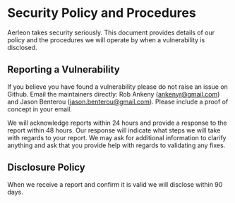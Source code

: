 # Security Policy and Procedures

Aerleon takes security seriously. This document provides details of our policy and the procedures we will operate by when a vulnerability is disclosed.

## Reporting a Vulnerability

If you believe you have found a vulnerability please do not raise an issue on Github. Email the maintainers directly: Rob Ankeny (ankenyr@gmail.com) and Jason Benterou (jason.benterou@gmail.com). Please include a proof of concept in your email.

We will acknowledge reports within 24 hours and provide a response to the report within 48 hours. Our response will indicate what steps we will take with regards to your report. We may ask for additional information to clarify anything and ask that you provide help with regards to validating any fixes.

## Disclosure Policy

When we receive a report and confirm it is valid we will disclose within 90 days.

